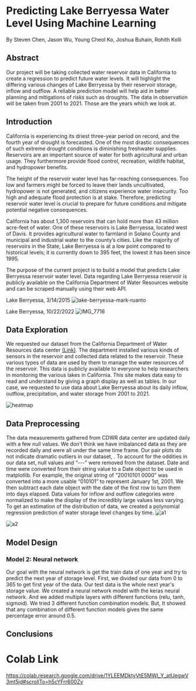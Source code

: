 # Predicting Lake Berryessa Water Level Using Machine Learning 
By Steven Chen, Jason Wu, Young Cheol Ko, Joshua Buhain, Rohith Kolli

## Abstract
Our project will be taking collected water reservoir data in California to create a regression to predict future water levels. It will highlight the differing various changes of Lake Berryessa by their reservoir storage, inflow and outflow. A reliable prediction model will help aid in better planning and mitigations of risks such as droughts. The data in observation will be taken from 2001 to 2021. Those are the years which we look at.

## Introduction
California is experiencing its driest three-year period on record, and the fourth year of drought is forecasted. One of the most drastic consequences of such extreme drought conditions is diminishing freshwater supplies. Reservoirs are an important source of water for both agricultural and urban usage. They furthermore provide flood control, recreation, wildlife habitat, and hydropower benefits.

The height of the reservoir water level has far-reaching consequences. Too low and farmers might be forced to leave their lands uncultivated, hydropower is not generated, and citizens experience water insecurity. Too high and adequate flood protection is at stake. Therefore, predicting reservoir water level is crucial to prepare for future conditions and mitigate potential negative consequences.

California has about 1,300 reservoirs that can hold more than 43 million acre-feet of water. One of these reservoirs is Lake Berryessa, located west of Davis. It provides agricultural water to farmland in Solano County and municipal and industrial water to the county’s cities. Like the majority of reservoirs in the State, Lake Berryessa is at a low point compared to historical levels; it is currently down to 395 feet, the lowest it has been since 1995. 

The purpose of the current project is to build a model that predicts Lake Berryessa reservoir water level. Data regarding Lake Berryessa reservoir is publicly available on the California Department of Water Resources website and can be scraped manually using their web API.

Lake Berryessa, 3/14/2015
![lake-berryessa-mark-ruanto](https://user-images.githubusercontent.com/68248379/205460300-15a55755-6e26-4f8e-a519-8cc007c06576.jpg)

Lake Berryessa, 10/22/2022
![IMG_7716](https://user-images.githubusercontent.com/68248379/205460106-9a615ddd-ec54-4405-9a0b-473f6c67f3f7.jpg)

## Data Exploration
We requested our dataset from the California Department of Water Resources data center [(Link)](https://cdec.water.ca.gov/dynamicapp/staMeta?station_id=BER). The department installed various kinds of sensors in the reservoir and collected data related to the reservoir. These various types of data are used by them to manage the water resources of the reservoir. This data is publicly available to everyone to help researchers in monitoring the various lakes in California. This site makes data easy to read and understand by giving a graph display as well as tables. In our case, we requested to use data about Lake Berryessa about its daily inflow, outflow, precipitation, and water storage from 2001 to 2021. 

![heatmap](https://user-images.githubusercontent.com/68248379/205461165-33ede1b7-c13a-4dbd-98c0-8f5576523f84.JPG)



## Data Preprocessing 
The data measurements gathered from CDWR data center are updated daily with a few null values. We don’t think we have imbalanced data as they are recorded daily and were all under the same time frame. Our pair plots do not indicate dramatic outliers in our dataset, . To account for the oddities in our data set, null values and “---” were removed from the dataset. Date and time were converted from their string value to a Date object to be used in matplotlib. For example, the original string of “20010101 0000” was converted into a more usable “010101” to represent January 1st, 2001. We then subtract each date object with the date of the first row to turn them into days elapsed. Data values for inflow and outflow categories were normalized to make the display of the incredibly large values less varying. To get an estimation of the distribution of data, we created a polynomial regression prediction of water storage level changes by time. 
![a1](https://user-images.githubusercontent.com/68248379/205481573-01880839-6ee3-486a-827d-f6542edb714b.JPG)

![a2](https://user-images.githubusercontent.com/68248379/205481578-467bf512-3f9b-4b08-8c43-b42b23238a3c.JPG)

## Model Design

### Model 2: Neural network 
Our goal with the neural network is get the train data of one year and try to predict the next year of storage level. First, we divided our data from 0 to 365 to get first year of the data. Our test data is the whole next year's storage value. We created a neural network model with the keras neural network. And we added multiple layers with different functions (relu, tanh, sigmoid). We tried 3 different function combination models. But, It showed that any combination of different function models gives the same percentage error around 0.5.

## Conclusions



# Colab Link
https://colab.research.google.com/drive/1YLEEMDktyVtE5MWI_Y_atUegwV3mt5jd#scrollTo=h5cYFrr600Zv
